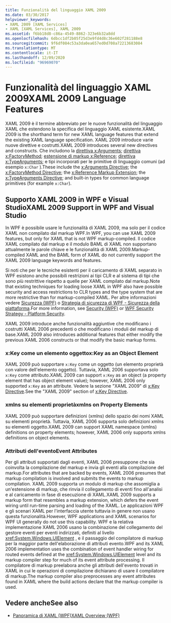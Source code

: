 ```yaml
---
title: Funzionalità del linguaggio XAML 2009
ms.date: 03/30/2017
helpviewer_keywords:
- XAML 2009 [XAML Services]
- XAML [XAML Services], XAML 2009
ms.assetid: f6bb18d8-c86a-4549-8862-323e6b32a8dd
ms.openlocfilehash: 6dbcc1df2b05f25d3e9fd4d8c36e602f281188e8
ms.sourcegitcommit: 9f6df084c53a3da0ea657ed0d708a72213683084
ms.translationtype: MT
ms.contentlocale: it-IT
ms.lasthandoff: 12/09/2020
ms.locfileid: "96969070"
---
```

# <a name="xaml-2009-language-features"></a><span data-ttu-id="6fc4d-102">Funzionalità del linguaggio XAML 2009</span><span class="sxs-lookup"><span data-stu-id="6fc4d-102">XAML 2009 Language Features</span></span>
<span data-ttu-id="6fc4d-103">XAML 2009 è il termine abbreviato per le nuove funzionalità del linguaggio XAML che estendono la specifica del linguaggio XAML esistente.</span><span class="sxs-lookup"><span data-stu-id="6fc4d-103">XAML 2009 is the shorthand term for new XAML language features that extend the existing XAML language specification.</span></span> <span data-ttu-id="6fc4d-104">XAML 2009 introduce varie nuove direttive e costrutti.</span><span class="sxs-lookup"><span data-stu-id="6fc4d-104">XAML 2009 introduces several new directives and constructs.</span></span> <span data-ttu-id="6fc4d-105">Che includono la [direttiva x:Arguments](xarguments-directive.md); [direttiva x:FactoryMethod](xfactorymethod-directive.md); [estensione di markup x:Reference](xreference-markup-extension.md); [direttiva x:TypeArguments](xtypearguments-directive.md); e tipi incorporati per le primitive di linguaggio comuni (ad esempio `x:Char` ).</span><span class="sxs-lookup"><span data-stu-id="6fc4d-105">These include the [x:Arguments Directive](xarguments-directive.md); the [x:FactoryMethod Directive](xfactorymethod-directive.md); the [x:Reference Markup Extension](xreference-markup-extension.md); the [x:TypeArguments Directive](xtypearguments-directive.md); and built-in types for common language primitives (for example `x:Char`).</span></span>

## <a name="xaml-2009-support-in-wpf-and-visual-studio"></a><span data-ttu-id="6fc4d-106">Supporto XAML 2009 in WPF e Visual Studio</span><span class="sxs-lookup"><span data-stu-id="6fc4d-106">XAML 2009 Support in WPF and Visual Studio</span></span>

<span data-ttu-id="6fc4d-107">In WPF è possibile usare le funzionalità di XAML 2009, ma solo per il codice XAML non compilato dal markup WPF.</span><span class="sxs-lookup"><span data-stu-id="6fc4d-107">In WPF, you can use XAML 2009 features, but only for XAML that is not WPF markup-compiled.</span></span> <span data-ttu-id="6fc4d-108">Il codice XAML compilato dal markup e il modulo BAML di XAML non supportano attualmente le parole chiave e le funzionalità di XAML 2009.</span><span class="sxs-lookup"><span data-stu-id="6fc4d-108">Markup-compiled XAML and the BAML form of XAML do not currently support the XAML 2009 language keywords and features.</span></span>

<span data-ttu-id="6fc4d-109">Si noti che per le tecniche esistenti per il caricamento di XAML separato in WPF esistono anche possibili restrizioni ai tipi CLR e al sistema di tipi che sono più restrittive rispetto a quelle per XAML compilato dal markup.</span><span class="sxs-lookup"><span data-stu-id="6fc4d-109">Note that existing techniques for loading loose XAML in WPF also have possible security and access restrictions to CLR types and the type system that are more restrictive than for markup-compiled XAML.</span></span> <span data-ttu-id="6fc4d-110">Per altre informazioni vedere [Sicurezza (WPF)](../framework/wpf/security-wpf.md) o [Strategia di sicurezza di WPF - Sicurezza della piattaforma](../framework/wpf/wpf-security-strategy-platform-security.md).</span><span class="sxs-lookup"><span data-stu-id="6fc4d-110">For more information, see [Security (WPF)](../framework/wpf/security-wpf.md) or [WPF Security Strategy - Platform Security](../framework/wpf/wpf-security-strategy-platform-security.md).</span></span>

<span data-ttu-id="6fc4d-111">XAML 2009 introduce anche funzionalità aggiuntive che modificano i costrutti XAML 2006 precedenti o che modificano i moduli del markup di base.</span><span class="sxs-lookup"><span data-stu-id="6fc4d-111">XAML 2009 also introduces additional features that either modify the previous XAML 2006 constructs or that modify the basic markup forms.</span></span>

### <a name="xkey-as-an-object-element"></a><span data-ttu-id="6fc4d-112">x:Key come un elemento oggetto</span><span class="sxs-lookup"><span data-stu-id="6fc4d-112">x:Key as an Object Element</span></span>

<span data-ttu-id="6fc4d-113">XAML 2009 può supportare `x:Key` come un oggetto (un elemento proprietà con valore dell'elemento oggetto). Tuttavia, XAML 2006 supportava solo `x:Key` come attributo.</span><span class="sxs-lookup"><span data-stu-id="6fc4d-113">XAML 2009 can support `x:Key` as an object (a property element that has object element value); however, XAML 2006 only supported `x:Key` as an attribute.</span></span> <span data-ttu-id="6fc4d-114">Vedere la sezione "XAML 2009" di [x:Key Directive](xkey-directive.md).</span><span class="sxs-lookup"><span data-stu-id="6fc4d-114">See the "XAML 2009" section of [x:Key Directive](xkey-directive.md).</span></span>

### <a name="xmlns-on-property-elements"></a><span data-ttu-id="6fc4d-115">xmlns su elementi proprietà</span><span class="sxs-lookup"><span data-stu-id="6fc4d-115">xmlns on Property Elements</span></span>

<span data-ttu-id="6fc4d-116">XAML 2009 può supportare definizioni (xmlns) dello spazio dei nomi XAML su elementi proprietà. Tuttavia, XAML 2006 supporta solo definizioni xmlns su elementi oggetto.</span><span class="sxs-lookup"><span data-stu-id="6fc4d-116">XAML 2009 can support XAML namespace (xmlns) definitions on property elements; however, XAML 2006 only supports xmlns definitions on object elements.</span></span>

### <a name="event-attributes"></a><span data-ttu-id="6fc4d-117">Attributi dell'evento</span><span class="sxs-lookup"><span data-stu-id="6fc4d-117">Event Attributes</span></span>

<span data-ttu-id="6fc4d-118">Per gli attributi supportati dagli eventi, XAML 2006 presuppone che sia coinvolta la compilazione del markup e invia gli eventi alla compilazione del markup.</span><span class="sxs-lookup"><span data-stu-id="6fc4d-118">For attributes that are backed by events, XAML 2006 presumes that markup compilation is involved and submits the events to markup compilation.</span></span> <span data-ttu-id="6fc4d-119">XAML 2009 supporta un modulo di markup che assomiglia a un'estensione di markup, che rinvia il collegamento di eventi fino all'analisi e al caricamento in fase di esecuzione di XAML.</span><span class="sxs-lookup"><span data-stu-id="6fc4d-119">XAML 2009 supports a markup form that resembles a markup extension, which defers the event wiring until run-time parsing and loading of the XAML.</span></span> <span data-ttu-id="6fc4d-120">Le applicazioni WPF e gli scenari XAML per l'interfaccia utente tuttavia in genere non usano questa funzionalità.</span><span class="sxs-lookup"><span data-stu-id="6fc4d-120">However, WPF applications and XAML scenarios for WPF UI generally do not use this capability.</span></span> <span data-ttu-id="6fc4d-121">WPF e la relativa implementazione XAML 2006 usano la combinazione del collegamento del gestore eventi per eventi indirizzati, definiti al livello <xref:System.Windows.UIElement> , e il passaggio del compilatore di markup per la maggior parte dell'elaborazione di attributi evento.</span><span class="sxs-lookup"><span data-stu-id="6fc4d-121">WPF and its XAML 2006 implementation uses the combination of event handler wiring for routed events defined at the <xref:System.Windows.UIElement> level and its markup compiler step for much of its event attribute processing.</span></span> <span data-ttu-id="6fc4d-122">Il compilatore di markup preelabora anche gli attributi dell'evento trovati in XAML in cui le operazioni di compilazione dichiarano di usare il compilatore di markup.</span><span class="sxs-lookup"><span data-stu-id="6fc4d-122">The markup compiler also preprocesses any event attributes found in XAML where the build actions declare that the markup compiler is used.</span></span>

## <a name="see-also"></a><span data-ttu-id="6fc4d-123">Vedere anche</span><span class="sxs-lookup"><span data-stu-id="6fc4d-123">See also</span></span>

- [<span data-ttu-id="6fc4d-124">Panoramica di XAML (WPF)</span><span class="sxs-lookup"><span data-stu-id="6fc4d-124">XAML Overview (WPF)</span></span>](../net/wpf/fundamentals/xaml.md)
